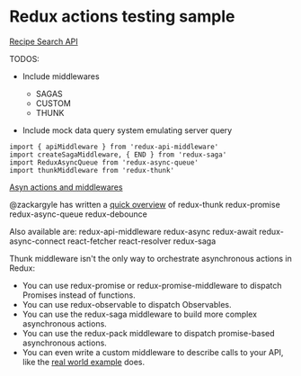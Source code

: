 # Redux actions testing sample


[Recipe Search API](https://developer.edamam.com/edamam-docs-recipe-api)

TODOS:
- Include middlewares
    - SAGAS
    - CUSTOM
    - THUNK

- Include mock data query system emulating server query

```
import { apiMiddleware } from 'redux-api-middleware'
import createSagaMiddleware, { END } from 'redux-saga'
import ReduxAsyncQueue from 'redux-async-queue'
import thunkMiddleware from 'redux-thunk'
```

[Asyn actions and middlewares](https://medium.com/@jtbennett/asynchronous-actions-in-redux-8412cf92a26f)

@zackargyle has written a [quick overview](https://medium.com/netscape/advanced-redux-action-types-d5a71ed44e16) of
redux-thunk
redux-promise
redux-async-queue
redux-debounce


Also available are:
redux-api-middleware
redux-async
redux-await
redux-async-connect
react-fetcher
react-resolver
redux-saga


Thunk middleware isn't the only way to orchestrate asynchronous actions in Redux:
- You can use redux-promise or redux-promise-middleware to dispatch Promises instead of functions.
- You can use redux-observable to dispatch Observables.
- You can use the redux-saga middleware to build more complex asynchronous actions.
- You can use the redux-pack middleware to dispatch promise-based asynchronous actions.
- You can even write a custom middleware to describe calls to your API, like the [real world example](https://redux.js.org/introduction/examples#real-world) does.

